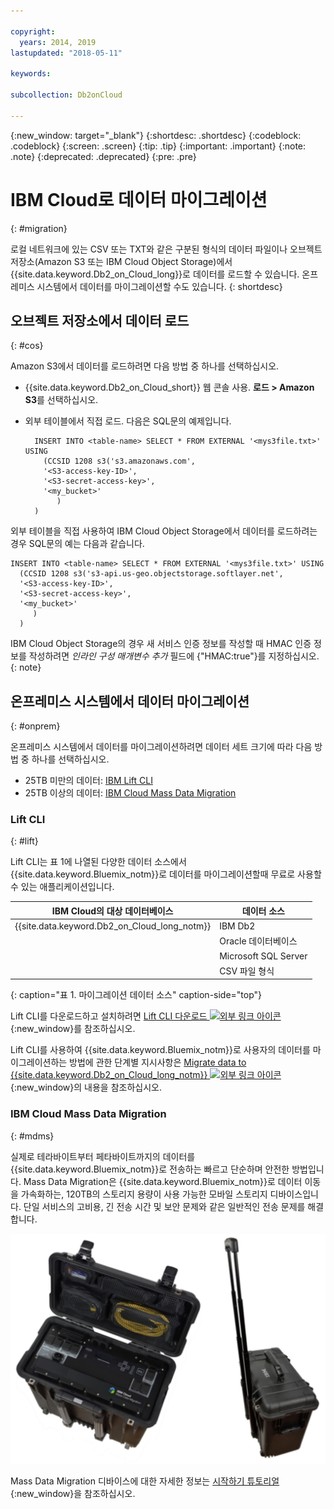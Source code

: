 ```yaml
---

copyright:
  years: 2014, 2019
lastupdated: "2018-05-11"

keywords: 

subcollection: Db2onCloud

---
```


<!-- Attribute definitions --> 
{:new_window: target="_blank"}
{:shortdesc: .shortdesc}
{:codeblock: .codeblock}
{:screen: .screen}
{:tip: .tip}
{:important: .important}
{:note: .note}
{:deprecated: .deprecated}
{:pre: .pre}

# IBM Cloud로 데이터 마이그레이션
{: #migration}

로컬 네트워크에 있는 CSV 또는 TXT와 같은 구분된 형식의 데이터 파일이나 오브젝트 저장소(Amazon S3 또는 IBM Cloud Object Storage)에서 {{site.data.keyword.Db2_on_Cloud_long}}로 데이터를 로드할 수 있습니다. 온프레미스 시스템에서 데이터를 마이그레이션할 수도 있습니다.
{: shortdesc}

## 오브젝트 저장소에서 데이터 로드
{: #cos}

Amazon S3에서 데이터를 로드하려면 다음 방법 중 하나를 선택하십시오.
  * {{site.data.keyword.Db2_on_Cloud_short}} 웹 콘솔 사용. **로드 > Amazon S3**를 선택하십시오. 
  * 외부 테이블에서 직접 로드. 다음은 SQL문의 예제입니다.

    ```
      INSERT INTO <table-name> SELECT * FROM EXTERNAL '<mys3file.txt>' USING
        (CCSID 1208 s3('s3.amazonaws.com', 
        '<S3-access-key-ID>',
        '<S3-secret-access-key>', 
        '<my_bucket>'
           )
      )      
    ```

외부 테이블을 직접 사용하여 IBM Cloud Object Storage에서 데이터를 로드하려는 경우 SQL문의 예는 다음과 같습니다.

```
INSERT INTO <table-name> SELECT * FROM EXTERNAL '<mys3file.txt>' USING
  (CCSID 1208 s3('s3-api.us-geo.objectstorage.softlayer.net', 
  '<S3-access-key-ID>',
  '<S3-secret-access-key>', 
  '<my_bucket>'
     )
  )      
```

IBM Cloud Object Storage의 경우 새 서비스 인증 정보를 작성할 때 HMAC 인증 정보를 작성하려면 *인라인 구성 매개변수 추가* 필드에 {"HMAC:true"}를 지정하십시오.
{: note}

## 온프레미스 시스템에서 데이터 마이그레이션
{: #onprem}

온프레미스 시스템에서 데이터를 마이그레이션하려면 데이터 세트 크기에 따라 다음 방법 중 하나를 선택하십시오.
* 25TB 미만의 데이터: [IBM Lift CLI](#lift)
* 25TB 이상의 데이터: [IBM Cloud Mass Data Migration](#mdms)

### Lift CLI
{: #lift}

Lift CLI는 표 1에 나열된 다양한 데이터 소스에서 {{site.data.keyword.Bluemix_notm}}로 데이터를 마이그레이션할때 무료로 사용할 수 있는 애플리케이션입니다. 

| IBM Cloud의 대상 데이터베이스 | 데이터 소스 |
|------------------------------|-------------|
| {{site.data.keyword.Db2_on_Cloud_long_notm}}   | IBM Db2 |
|                              | Oracle 데이터베이스 |
|                              | Microsoft SQL Server |
|                              | CSV 파일 형식 |
{: caption="표 1. 마이그레이션 데이터 소스" caption-side="top"}

Lift CLI를 다운로드하고 설치하려면 [Lift CLI 다운로드 ![외부 링크 아이콘](../../icons/launch-glyph.svg "외부 링크 아이콘")](https://www.lift-cli.cloud.ibm.com/#download){:new_window}를 참조하십시오.

Lift CLI를 사용하여 {{site.data.keyword.Bluemix_notm}}로 사용자의 데이터를 마이그레이션하는 방법에 관한 단계별 지시사항은 [Migrate data to {{site.data.keyword.Db2_on_Cloud_long_notm}} ![외부 링크 아이콘](../../icons/launch-glyph.svg "외부 링크 아이콘")](https://www.lift-cli.cloud.ibm.com/#docs){:new_window}의 내용을 참조하십시오.

### IBM Cloud Mass Data Migration
{: #mdms}

실제로 테라바이트부터 페타바이트까지의 데이터를 {{site.data.keyword.Bluemix_notm}}로 전송하는 빠르고 단순하며 안전한 방법입니다. Mass Data Migration은 {{site.data.keyword.Bluemix_notm}}로 데이터 이동을 가속화하는, 120TB의 스토리지 용량이 사용 가능한 모바일 스토리지 디바이스입니다. 단일 서비스의 고비용, 긴 전송 시간 및 보안 문제와 같은 일반적인 전송 문제를 해결합니다.

![Mass Data Migration 디바이스 보기](images/mdms.svg)

Mass Data Migration 디바이스에 대한 자세한 정보는 [시작하기 튜토리얼](/docs/infrastructure/mass-data-migration?topic=mass-data-migration-getting-started-tutorial#getting-started-with-ibm-cloud-mass-data-migration){:new_window}을 참조하십시오. 

